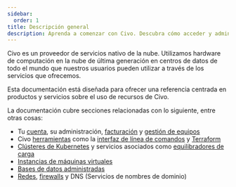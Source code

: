 ```yaml
---
sidebar:
  order: 1
title: Descripción general
description: Aprenda a comenzar con Civo. Descubra cómo acceder y administrar sus recursos de Civo, incluidas instancias, clústeres de Kubernetes y recursos de red.
---
```


<head>
  <title>Descripcion general de los servicios de Civo | Civo Documentacion</title>
</head>

Civo es un proveedor de servicios nativo de la nube. Utilizamos hardware de computación en la nube de última generación en centros de datos de todo el mundo que nuestros usuarios pueden utilizar a través de los servicios que ofrecemos.

Esta documentación está diseñada para ofrecer una referencia centrada en productos y servicios sobre el uso de recursos de Civo.

La documentación cubre secciones relacionadas con lo siguiente, entre otras cosas:

- Tu [cuenta](/account/signing-up.md), su administración, [facturación](/account/billing.md) y [gestión de equipos](/account/teams.md)
- Civo [herramientas](/overview/tools-overview.md) como la [interfaz de línea de comandos](/overview/civo-cli.md) y [Terraform](/overview/terraform.md)
- [Clústeres de Kubernetes](/kubernetes/index.md) y servicios asociados como [equilibradores de carga](/kubernetes/load-balancers.md)
- [Instancias de máquinas virtuales](/compute/index.md)
- [Bases de datos administradas](/database/index.md)
- [Redes](/networking/index.md), [firewalls](/networking/firewalls.md) y DNS (Servicios de nombres de dominio)